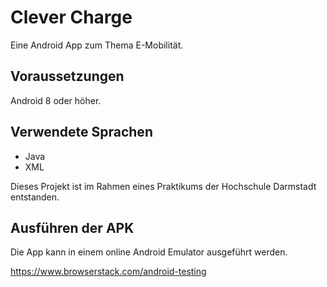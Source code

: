 # Clever Charge
Eine Android App zum Thema E-Mobilität.

## Voraussetzungen
Android 8 oder höher.

## Verwendete Sprachen
* Java
* XML

Dieses Projekt ist im Rahmen eines Praktikums der Hochschule Darmstadt entstanden.

## Ausführen der APK
Die App kann in einem online Android Emulator ausgeführt werden.

https://www.browserstack.com/android-testing
